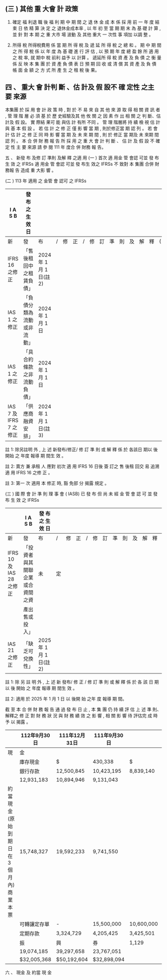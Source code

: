 
## (三 ) 其他 重 大會 計 政策

1. 確定 福 利退 職 後 福 利 期 中 期 間 之 退 休 金 成 本 係 採 用 前 一 年 度 結 束 日 依 精 算 決 定 之 退休金成本率 , 以 年 初 至 當 期 期 末 為 基 礎 計 算 , 並 針 對 本 期 之 重 大市 場 波動 及 其他 重大 一 次性 事 項加 以調 整 。

2. 所得 稅 所得稅費用 係 當 期 所 得 稅 及 遞 延 所 得 稅 之 總 和 。 期 中 期 間 之 所 得 稅 係 以 年 度 為 基 礎 進 行 評 估 , 以 預 期 年 度 總 盈 餘 所 適 用 之 稅 率, 就 期中 稅 前利 益予 以 計算 。 遞延所 得 稅 資 產 及 負 債 之 衡 量 係 反 映 本 集 團 於 資 產 負 債 表 日 預 期 回 收 或 清 償 其 資 產 及 負 債 帳 面 金 額 之 方 式 所 產 生 之 租 稅 後 果。

## 四 、 重大 會 計判 斷 、估 計及 假 設不 確 定性 之主 要 來源

 本集團 於 採 用 會 計 政 策 時 , 對 於 不 易 來 自 其 他 來 源 取 得 相 關 資 訊 者 , 管 理 階 層 必 須 基 於 歷 史經驗及其 他 攸 關 之 因 素 作 出 相 關 之 判 斷、估 計及 假 設。 實 際結 果可 能 與估 計 有所 不同 。 管 理 階層將 持 續 檢 視 估 計 與 基 本 假 設 。 若 估 計 之 修 正 僅 影 響 當 期 , 則於修正當 期 認 列 。 若 會 計 估 計 之 修 正 同 時 影 響 當 期 及 未 來 期 間 , 則 於 修正 當 期及 未 來期 間認 列 。 本 合 併 財 務 報 告 所 採 用 之 重 大 會 計 判 斷 、 估 計 及 假 設 不 確 定 性 主 要 來源 請 參 閱 111 年 度合 併 財務 報 告。

五 、 新發 布 及修 訂 準則 及解 釋 之適 用
(一 ) 首次 適 用金 管 會認 可並 發 布生 效 之 IFRSs 適 用金 管 會認 可並 發 布生 效之 IFRSs 不 致對 本 集團 合併 財 務報 告 造成 重 大影 響 。

(二 ) 113 年 適用 之 金管 會 認可 之 IFRSs

| I A S B                | 發 布 之 生 效 日          |                           |    |    |    |    |    |    |    |    |    |    |    |    |    |    |    |
|------------------------|----------------------------|---------------------------|----|----|----|----|----|----|----|----|----|----|----|----|----|----|----|
| 新                     | 發                         | 布                        | / | 修 | 正 | / | 修 | 訂 | 準 | 則 | 及 | 解 | 釋 | ( | 註 | 1  | ) |
| IFRS 16 之修正         | 「售後租回中之租賃負債」   | 2024 年 1 月 1 日(註 2) |    |    |    |    |    |    |    |    |    |    |    |    |    |    |    |
| IAS 1 之修正           | 「負債分類為流動或非流動」 | 2024 年 1 月 1 日         |    |    |    |    |    |    |    |    |    |    |    |    |    |    |    |
| IAS 1 之修正           | 「具合約條款之非流動負債」 | 2024 年 1 月 1 日         |    |    |    |    |    |    |    |    |    |    |    |    |    |    |    |
| IAS 7 及 IFRS 7 之修正 | 「供應商融資安排」         | 2024 年 1 月 1 日(註 3) |    |    |    |    |    |    |    |    |    |    |    |    |    |    |    |

註 1: 除另註明 外 , 上 述 新發布/修正/ 修 訂 準 則 或 解 釋 係 於 各該日 期以 後 開始 之 年度 報導 期 間生 效 。

註 2: 賣方 兼 承租 人 應對 初次 適 用 IFRS 16 日後 簽 訂之 售 後租 回交 易 追溯 適 用 IFRS 16 之修 正 。

註 3: 第一 次 適用 本 修正 時, 豁 免部 分 揭露 規定 。

(三 ) 國 際 會 計 準 則 理 事 會 ( IASB) 已 發 布 但 尚 未 經 金 管 會 認 可 並 發 布 生 效 之 IFRSs

|                          | I A S B                          | 發 布 之 生 效 日         |    |    |    |    |    |    |    |    |    |    |    |    |    |    |    |
|--------------------------|----------------------------------|---------------------------|----|----|----|----|----|----|----|----|----|----|----|----|----|----|----|
| 新                       | 發                               | 布                        | / | 修 | 正 | / | 修 | 訂 | 準 | 則 | 及 | 解 | 釋 | ( | 註 | 1  | ) |
| IFRS 10 及 IAS 28 之修正 | 「投資者與其關聯企業或合資間之資 | 未                        | 定 |    |    |    |    |    |    |    |    |    |    |    |    |    |    |
|                          | 產出售或投入」                   |                           |    |    |    |    |    |    |    |    |    |    |    |    |    |    |    |
| IAS 21 之修正            | 「缺乏可兌換性」                 | 2025 年 1 月 1 日(註 2) |    |    |    |    |    |    |    |    |    |    |    |    |    |    |    |

註 1: 除 另 註 明 外 , 上 述 新 發布/ 修 正 / 修 訂 準 則 或 解 釋 係 於 各 該 日 期以 後 開始 之 年度 報導 期 間生 效 。

註 2: 適用 於 2025 年 1 月 1 日 以 後開 始 之年 度 報導 期 間。

截 至 本 合 併 財 務 報 告 通 過 發 布 日 止 , 本 集 團 仍 持 續 評 估 上 述 準 則、解釋之 修 正 對 財 務 狀 況 與 財 務 績 效 之 影 響 , 相 關 影 響 待 評估完 成 時予 以 揭露 。

|                                              | 112年9月30日   | 111年12月31日   | 111年9月30日   |            |         |    |         |
|----------------------------------------------|----------------|-----------------|----------------|------------|---------|----|---------|
| 現                                           | 金             |                 |                |            |         |    |         |
|                                              | 庫存現金       | $               | 430,338        | $          | 471,751 | $  | 291,903 |
|                                              | 銀行存款       | 12,500,845      | 10,423,195     | 8,839,140  |         |    |         |
|                                              | 12,931,183     | 10,894,946      | 9,131,043      |            |         |    |         |
| 約當現金(原始到期日在 3 個 月內)  商業本票 | 15,748,327     | 19,592,233      | 9,741,550      |            |         |    |         |
|                                              | 可轉讓定存單   | -               | 15,500,000     | 10,600,000 |         |    |         |
|                                              | 定期存款       | 3,324,729       | 4,205,425      | 3,425,501  |         |    |         |
|                                              | 振             | 興              | 券             | 1,129      | -       | -  |         |
|                                              | 19,074,185     | 39,297,658      | 23,767,051     |            |         |    |         |
|                                              | $32,005,368    | $50,192,604     | $32,898,094    |            |         |    |         |

六 、 現金 及 約當 現 金